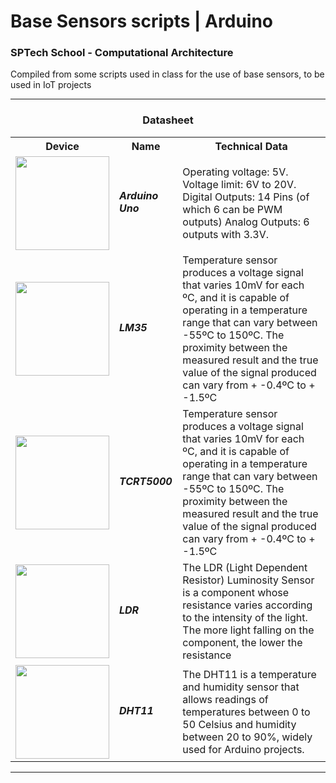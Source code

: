 # Base Sensors scripts | Arduino 
### SPTech School - Computational Architecture

Compiled from some scripts used in class for the use of base sensors, to be used in IoT projects

<hr>
<h3 align=center>Datasheet</h3>
<table>
	<tr>  
		<th>Device</th>  
		<th>Name</th>  
		<th>Technical Data</th>  
	</tr>
	<tr>  
		<td>
		<img src="https://upload.wikimedia.org/wikipedia/commons/thumb/7/71/Arduino-uno-perspective-transparent.png/1200px-Arduino-uno-perspective-transparent.png" width="150px"  align=/> 
		</td>  
		<td>
		<h5>Arduino Uno <h5>
		</td>  
				<td>
		Operating voltage: 5V. Voltage limit: 6V to 20V. Digital Outputs: 14 Pins (of which 6 can be PWM outputs) Analog Outputs: 6 outputs with 3.3V.
		</td>  
	</tr>
		<tr>  
		<td>
		<img src="https://www.dedcomponentes.com.br/wp-content/uploads/2023/02/sensor_lm35dz-ded-componentes_1_c252362b-e4dc-4e48-89b3-ce121c8d2520.png" width="150px"  align=/> 
		</td>  
		<td>
		<h5>LM35 <h5>
		</td>  
				<td>
Temperature sensor produces a voltage signal that varies 10mV for each ºC, and it is capable of operating in a temperature range that can vary between -55ºC to 150ºC. The proximity between the measured result and the true value of the signal produced can vary from + -0.4ºC to + -1.5ºC
		</td>  
	</tr>
		</tr>
		<tr>  
		<td>
		<img src="https://d229kd5ey79jzj.cloudfront.net/1188/images/1188_2_X.png?20240118084545" width="150px"  align=/> 
		</td>  
		<td>
		<h5>TCRT5000 <h5>
		</td>  
						<td>
Temperature sensor produces a voltage signal that varies 10mV for each ºC, and it is capable of operating in a temperature range that can vary between -55ºC to 150ºC. The proximity between the measured result and the true value of the signal produced can vary from + -0.4ºC to + -1.5ºC
		</td>  
	</tr>
		</tr>
		<tr>  
		<td>
		<img src="https://static.wixstatic.com/media/5a237c_7bde16be43444bba9adac9d381c0e50d~mv2.png/v1/fill/w_283,h_284,al_c,lg_1,q_85,enc_auto/Imagem1.png" width="150px"  align=/> 
		</td>  
		<td>
		<h5>LDR <h5>
		</td>  
				<td>
The LDR (Light Dependent Resistor) Luminosity Sensor is a component whose resistance varies according to the intensity of the light. The more light falling on the component, the lower the resistance
		</td>  
	</tr>
		</tr>
		</tr>
		<tr>  
		<td>
		<img src="https://www.newpecas.com.br/imagem/web/sensor-de-temperatura-umidade-dht11.webp" width="150px"  align=/> 
		</td>  
		<td>
		<h5>DHT11 <h5>
		</td>  
				<td>
		The DHT11 is a temperature and humidity sensor that allows readings of temperatures between 0 to 50 Celsius and humidity between 20 to 90%, widely used for Arduino projects.
		</td>  
	</tr>
</table>
<hr>
